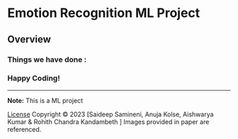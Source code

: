 # Emotion Recognition ML Project

## Overview

### Things we have done :






### Happy Coding!

---

**Note:** This is a ML project 

[License]()
Copyright © 2023 [Saideep Samineni, Anuja Kolse, Aishwarya Kumar & Rohith Chandra Kandambeth ]
Images provided in paper are referenced.
